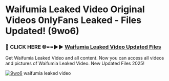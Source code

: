# Waifumia Leaked Video Original Videos 0nlyFans Leaked - Files Updated! (9wo6)

<h3>🔴 CLICK HERE 🌐==►► <a href="https://tinyurl.com/x26r9saj" rel="nofollow">Waifumia Leaked Video Updated Files</a></h3>

Get Waifumia Leaked Video and all content. Now you can access all videos and pictures of Waifumia Leaked Video. New Updated Files 2025!

[![9wo6](https://i.imgur.com/LkgZPqh.gif)](https://tinyurl.com/x26r9saj)
waifumia leaked video